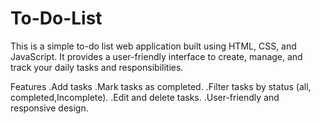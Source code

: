 # To-Do-List

This is a simple to-do list web application built using HTML, CSS, and JavaScript. It provides a user-friendly interface to create, manage, and track your daily tasks and responsibilities.

Features
.Add tasks
.Mark tasks as completed.
.Filter tasks by status (all, completed,Incomplete).
.Edit and delete tasks.
.User-friendly and responsive design.
